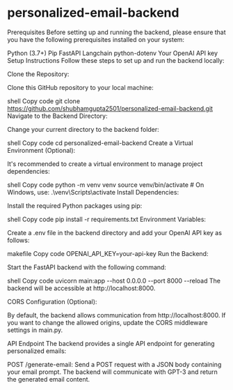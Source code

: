 # personalized-email-backend

Prerequisites
Before setting up and running the backend, please ensure that you have the following prerequisites installed on your system:

Python (3.7+)
Pip
FastAPI
Langchain
python-dotenv
Your OpenAI API key
Setup Instructions
Follow these steps to set up and run the backend locally:

Clone the Repository:

Clone this GitHub repository to your local machine:

shell
Copy code
git clone https://github.com/shubhamgupta2501/personalized-email-backend.git
Navigate to the Backend Directory:

Change your current directory to the backend folder:

shell
Copy code
cd personalized-email-backend
Create a Virtual Environment (Optional):

It's recommended to create a virtual environment to manage project dependencies:

shell
Copy code
python -m venv venv
source venv/bin/activate  # On Windows, use: .\venv\Scripts\activate
Install Dependencies:

Install the required Python packages using pip:

shell
Copy code
pip install -r requirements.txt
Environment Variables:

Create a .env file in the backend directory and add your OpenAI API key as follows:

makefile
Copy code
OPENAI_API_KEY=your-api-key
Run the Backend:

Start the FastAPI backend with the following command:

shell
Copy code
uvicorn main:app --host 0.0.0.0 --port 8000 --reload
The backend will be accessible at http://localhost:8000.

CORS Configuration (Optional):

By default, the backend allows communication from http://localhost:8000. If you want to change the allowed origins, update the CORS middleware settings in main.py.

API Endpoint
The backend provides a single API endpoint for generating personalized emails:

POST /generate-email: Send a POST request with a JSON body containing your email prompt. The backend will communicate with GPT-3 and return the generated email content.
